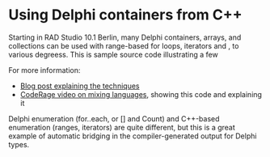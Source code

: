 # Using Delphi containers from C++

Starting in RAD Studio 10.1 Berlin, many Delphi containers, arrays, and collections can be used with range-based for loops, iterators and <algorithm>, to various degreess. This is sample source code illustrating a few

For more information:
* [Blog post explaining the techniques](https://community.embarcadero.com/blogs/entry/using-delphi-containers-from-c)
* [CodeRage video on mixing languages](https://www.youtube.com/watch?v=fRSOrXY9Yeo&index=5&list=PLwUPJvR9mZHhduLqFX352uV1APPIRAu1h), showing this code and explaining it

Delphi enumeration (for..each, or [] and Count) and C++-based enumeration (ranges, iterators) are quite different, but this is a great example of automatic bridging in the compiler-generated output for Delphi types.
